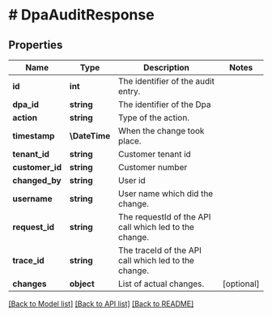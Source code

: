 # # DpaAuditResponse

## Properties

Name | Type | Description | Notes
------------ | ------------- | ------------- | -------------
**id** | **int** | The identifier of the audit entry. |
**dpa_id** | **string** | The identifier of the Dpa |
**action** | **string** | Type of the action. |
**timestamp** | **\DateTime** | When the change took place. |
**tenant_id** | **string** | Customer tenant id |
**customer_id** | **string** | Customer number |
**changed_by** | **string** | User id |
**username** | **string** | User name which did the change. |
**request_id** | **string** | The requestId of the API call which led to the change. |
**trace_id** | **string** | The traceId of the API call which led to the change. |
**changes** | **object** | List of actual changes. | [optional]

[[Back to Model list]](../../README.md#models) [[Back to API list]](../../README.md#endpoints) [[Back to README]](../../README.md)
